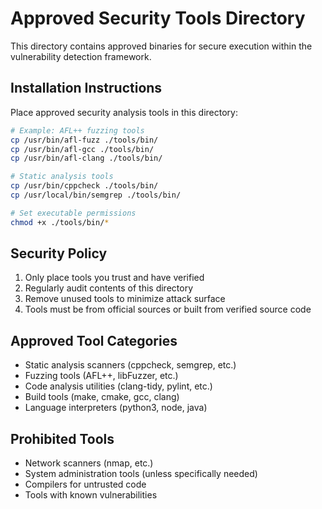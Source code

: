 # Approved Security Tools Directory

This directory contains approved binaries for secure execution within the vulnerability detection framework.

## Installation Instructions

Place approved security analysis tools in this directory:

```bash
# Example: AFL++ fuzzing tools
cp /usr/bin/afl-fuzz ./tools/bin/
cp /usr/bin/afl-gcc ./tools/bin/
cp /usr/bin/afl-clang ./tools/bin/

# Static analysis tools
cp /usr/bin/cppcheck ./tools/bin/
cp /usr/local/bin/semgrep ./tools/bin/

# Set executable permissions
chmod +x ./tools/bin/*
```

## Security Policy

1. Only place tools you trust and have verified
2. Regularly audit contents of this directory
3. Remove unused tools to minimize attack surface
4. Tools must be from official sources or built from verified source code

## Approved Tool Categories

- Static analysis scanners (cppcheck, semgrep, etc.)
- Fuzzing tools (AFL++, libFuzzer, etc.)
- Code analysis utilities (clang-tidy, pylint, etc.)
- Build tools (make, cmake, gcc, clang)
- Language interpreters (python3, node, java)

## Prohibited Tools

- Network scanners (nmap, etc.)
- System administration tools (unless specifically needed)
- Compilers for untrusted code
- Tools with known vulnerabilities